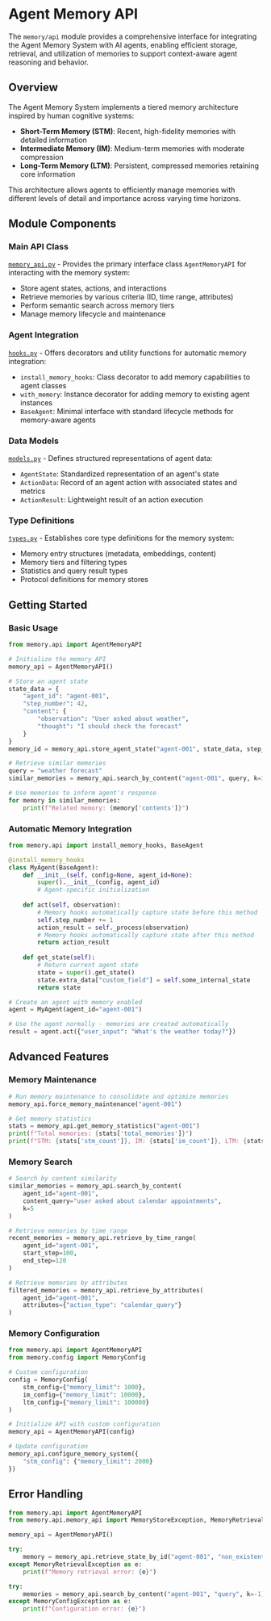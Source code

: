 # Agent Memory API

The `memory/api` module provides a comprehensive interface for integrating the Agent Memory System with AI agents, enabling efficient storage, retrieval, and utilization of memories to support context-aware agent reasoning and behavior.

## Overview

The Agent Memory System implements a tiered memory architecture inspired by human cognitive systems:

- **Short-Term Memory (STM)**: Recent, high-fidelity memories with detailed information
- **Intermediate Memory (IM)**: Medium-term memories with moderate compression
- **Long-Term Memory (LTM)**: Persistent, compressed memories retaining core information

This architecture allows agents to efficiently manage memories with different levels of detail and importance across varying time horizons.

## Module Components

### Main API Class

[`memory_api.py`](memory_api.py) - Provides the primary interface class `AgentMemoryAPI` for interacting with the memory system:
- Store agent states, actions, and interactions
- Retrieve memories by various criteria (ID, time range, attributes)
- Perform semantic search across memory tiers
- Manage memory lifecycle and maintenance

### Agent Integration

[`hooks.py`](hooks.py) - Offers decorators and utility functions for automatic memory integration:
- `install_memory_hooks`: Class decorator to add memory capabilities to agent classes
- `with_memory`: Instance decorator for adding memory to existing agent instances
- `BaseAgent`: Minimal interface with standard lifecycle methods for memory-aware agents

### Data Models

[`models.py`](models.py) - Defines structured representations of agent data:
- `AgentState`: Standardized representation of an agent's state
- `ActionData`: Record of an agent action with associated states and metrics
- `ActionResult`: Lightweight result of an action execution

### Type Definitions

[`types.py`](types.py) - Establishes core type definitions for the memory system:
- Memory entry structures (metadata, embeddings, content)
- Memory tiers and filtering types
- Statistics and query result types
- Protocol definitions for memory stores

## Getting Started

### Basic Usage

```python
from memory.api import AgentMemoryAPI

# Initialize the memory API
memory_api = AgentMemoryAPI()

# Store an agent state
state_data = {
    "agent_id": "agent-001",
    "step_number": 42,
    "content": {
        "observation": "User asked about weather", 
        "thought": "I should check the forecast"
    }
}
memory_id = memory_api.store_agent_state("agent-001", state_data, step_number=42)

# Retrieve similar memories
query = "weather forecast"
similar_memories = memory_api.search_by_content("agent-001", query, k=3)

# Use memories to inform agent's response
for memory in similar_memories:
    print(f"Related memory: {memory['contents']}")
```

### Automatic Memory Integration

```python
from memory.api import install_memory_hooks, BaseAgent

@install_memory_hooks
class MyAgent(BaseAgent):
    def __init__(self, config=None, agent_id=None):
        super().__init__(config, agent_id)
        # Agent-specific initialization
        
    def act(self, observation):
        # Memory hooks automatically capture state before this method
        self.step_number += 1
        action_result = self._process(observation)
        # Memory hooks automatically capture state after this method
        return action_result
        
    def get_state(self):
        # Return current agent state
        state = super().get_state()
        state.extra_data["custom_field"] = self.some_internal_state
        return state

# Create an agent with memory enabled
agent = MyAgent(agent_id="agent-001")

# Use the agent normally - memories are created automatically
result = agent.act({"user_input": "What's the weather today?"})
```

## Advanced Features

### Memory Maintenance

```python
# Run memory maintenance to consolidate and optimize memories
memory_api.force_memory_maintenance("agent-001")

# Get memory statistics
stats = memory_api.get_memory_statistics("agent-001")
print(f"Total memories: {stats['total_memories']}")
print(f"STM: {stats['stm_count']}, IM: {stats['im_count']}, LTM: {stats['ltm_count']}")
```

### Memory Search

```python
# Search by content similarity
similar_memories = memory_api.search_by_content(
    agent_id="agent-001",
    content_query="user asked about calendar appointments",
    k=5
)

# Retrieve memories by time range
recent_memories = memory_api.retrieve_by_time_range(
    agent_id="agent-001",
    start_step=100,
    end_step=120
)

# Retrieve memories by attributes
filtered_memories = memory_api.retrieve_by_attributes(
    agent_id="agent-001",
    attributes={"action_type": "calendar_query"}
)
```

### Memory Configuration

```python
from memory.api import AgentMemoryAPI
from memory.config import MemoryConfig

# Custom configuration
config = MemoryConfig(
    stm_config={"memory_limit": 1000},
    im_config={"memory_limit": 10000},
    ltm_config={"memory_limit": 100000}
)

# Initialize API with custom configuration
memory_api = AgentMemoryAPI(config)

# Update configuration
memory_api.configure_memory_system({
    "stm_config": {"memory_limit": 2000}
})
```

## Error Handling

```python
from memory.api import AgentMemoryAPI
from memory.api.memory_api import MemoryStoreException, MemoryRetrievalException

memory_api = AgentMemoryAPI()

try:
    memory = memory_api.retrieve_state_by_id("agent-001", "non_existent_id")
except MemoryRetrievalException as e:
    print(f"Memory retrieval error: {e}")

try:
    memories = memory_api.search_by_content("agent-001", "query", k=-1)
except MemoryConfigException as e:
    print(f"Configuration error: {e}")
``` 